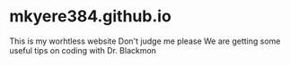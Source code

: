 # mkyere384.github.io
This is my worhtless website
Don't judge me please
We are getting some useful tips on coding with Dr. Blackmon